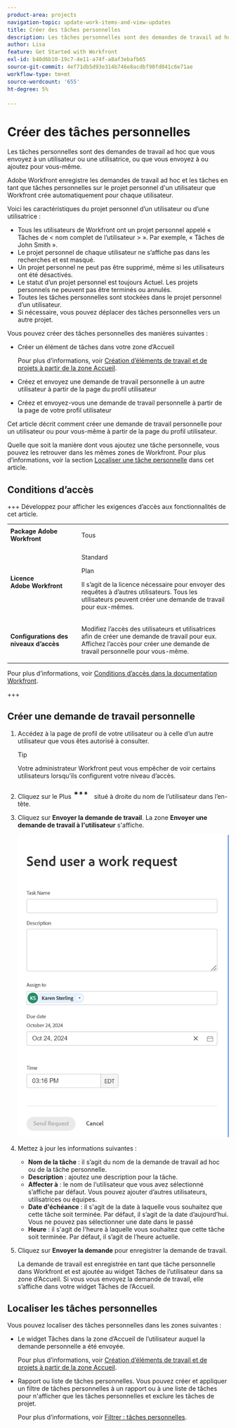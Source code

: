 ```yaml
---
product-area: projects
navigation-topic: update-work-items-and-view-updates
title: Créer des tâches personnelles
description: Les tâches personnelles sont des demandes de travail ad hoc que vous envoyez à un utilisateur ou à vous-même, ou des tâches que vous créez pour vous-même dans votre zone d’Accueil. Workfront enregistre les demandes de travail ad hoc et les tâches à effectuer en tant que tâches personnelles.
author: Lisa
feature: Get Started with Workfront
exl-id: b40d6b10-19c7-4e11-a74f-a8af3ebafb65
source-git-commit: 4ef71db5d93e314b746e8acdbf90fd041c6e71ae
workflow-type: tm+mt
source-wordcount: '655'
ht-degree: 5%

---
```


# Créer des tâches personnelles

<!--Audited: 10/2024-->

Les tâches personnelles sont des demandes de travail ad hoc que vous envoyez à un utilisateur ou une utilisatrice, ou que vous envoyez à ou ajoutez pour vous-même.

Adobe Workfront enregistre les demandes de travail ad hoc et les tâches en tant que tâches personnelles sur le projet personnel d&#39;un utilisateur que Workfront crée automatiquement pour chaque utilisateur.

Voici les caractéristiques du projet personnel d’un utilisateur ou d’une utilisatrice :

* Tous les utilisateurs de Workfront ont un projet personnel appelé « Tâches de &lt; nom complet de l’utilisateur > ». Par exemple, « Tâches de John Smith ».
* Le projet personnel de chaque utilisateur ne s’affiche pas dans les recherches et est masqué.
* Un projet personnel ne peut pas être supprimé, même si les utilisateurs ont été désactivés.
* Le statut d’un projet personnel est toujours Actuel. Les projets personnels ne peuvent pas être terminés ou annulés.
* Toutes les tâches personnelles sont stockées dans le projet personnel d’un utilisateur.
* Si nécessaire, vous pouvez déplacer des tâches personnelles vers un autre projet.

Vous pouvez créer des tâches personnelles des manières suivantes :

* Créer un élément de tâches dans votre zone d’Accueil

  Pour plus d’informations, voir [Création d’éléments de travail et de projets à partir de la zone Accueil](/help/quicksilver/workfront-basics/using-home/using-the-home-area/create-work-items-in-home.md).

* Créez et envoyez une demande de travail personnelle à un autre utilisateur à partir de la page du profil utilisateur
* Créez et envoyez-vous une demande de travail personnelle à partir de la page de votre profil utilisateur

Cet article décrit comment créer une demande de travail personnelle pour un utilisateur ou pour vous-même à partir de la page du profil utilisateur.

Quelle que soit la manière dont vous ajoutez une tâche personnelle, vous pouvez les retrouver dans les mêmes zones de Workfront. Pour plus d’informations, voir la section [Localiser une tâche personnelle](#locate-personal-tasks) dans cet article.

## Conditions d’accès

+++ Développez pour afficher les exigences d’accès aux fonctionnalités de cet article.

<table style="table-layout:auto"> 
 <col> 
 </col> 
 <col> 
 </col> 
 <tbody> 
  <tr> 
   <td role="rowheader"><strong>Package Adobe Workfront</strong></td> 
   <td> <p>Tous</p> </td> 
  </tr> 
  <tr> 
   <td role="rowheader"><strong>Licence Adobe Workfront</strong></td> 
   <td> 
   <p>Standard<p>
   <p>Plan</p>
   <p>Il s’agit de la licence nécessaire pour envoyer des requêtes à d’autres utilisateurs. Tous les utilisateurs peuvent créer une demande de travail pour eux-mêmes.</p> 
    </td> 
  </tr> 
  <tr> 
   <td role="rowheader"><strong>Configurations des niveaux d’accès</strong></td> 
   <td> <p>Modifiez l’accès des utilisateurs et utilisatrices afin de créer une demande de travail pour eux. Affichez l’accès pour créer une demande de travail personnelle pour vous-même. </p>
   </td> 
  </tr>

</tbody> 
</table>

Pour plus d’informations, voir [Conditions d’accès dans la documentation Workfront](/help/quicksilver/administration-and-setup/add-users/access-levels-and-object-permissions/access-level-requirements-in-documentation.md).

+++

<!--Old:
<table style="table-layout:auto"> 
 <col> 
 </col> 
 <col> 
 </col> 
 <tbody> 
  <tr> 
   <td role="rowheader"><strong>Adobe Workfront plan</strong></td> 
   <td> <p>Any</p> </td> 
  </tr> 
  <tr> 
   <td role="rowheader"><strong>Adobe Workfront license*</strong></td> 
   <td> 
   <p>New: Standard to send requests to other users. All users can create a work request for themselves.</p> 
   <p>Current: Plan to send requests to other users. All users can create a work request for themselves.</p>
    </td> 
  </tr> 
  <tr> 
   <td role="rowheader"><strong>Access level configurations</strong></td> 
   <td> <p>Edit access to Users to create a work request for them. View access to create a personal work request for yourself. </p>
   </td> 
  </tr> 
 
 </tbody> 
</table>-->


## Créer une demande de travail personnelle

1. Accédez à la page de profil de votre utilisateur ou à celle d’un autre utilisateur que vous êtes autorisé à consulter.

   >[!TIP]
   >
   >Votre administrateur Workfront peut vous empêcher de voir certains utilisateurs lorsqu’ils configurent votre niveau d’accès.

1. Cliquez sur le **&#x200B;**&#x200B;Plus![](assets/more-menu.png) situé à droite du nom de l’utilisateur dans l’en-tête.
1. Cliquez sur **Envoyer la demande de travail**.
La zone **Envoyer une demande de travail à l&#39;utilisateur** s&#39;affiche.

   ![](assets/personal-task-box.png)
1. Mettez à jour les informations suivantes :

   * **Nom de la tâche** : il s’agit du nom de la demande de travail ad hoc ou de la tâche personnelle.
   * **Description** : ajoutez une description pour la tâche.
   * **Affecter à** : le nom de l’utilisateur que vous avez sélectionné s’affiche par défaut. Vous pouvez ajouter d’autres utilisateurs, utilisatrices ou équipes.
   * **Date d&#39;échéance** : il s&#39;agit de la date à laquelle vous souhaitez que cette tâche soit terminée. Par défaut, il s’agit de la date d’aujourd’hui. Vous ne pouvez pas sélectionner une date dans le passé
   * **Heure** : il s&#39;agit de l&#39;heure à laquelle vous souhaitez que cette tâche soit terminée. Par défaut, il s’agit de l’heure actuelle.

1. Cliquez sur **Envoyer la demande** pour enregistrer la demande de travail.

   La demande de travail est enregistrée en tant que tâche personnelle dans Workfront et est ajoutée au widget Tâches de l’utilisateur dans sa zone d’Accueil. Si vous vous envoyez la demande de travail, elle s’affiche dans votre widget Tâches de l’Accueil.


## Localiser les tâches personnelles

Vous pouvez localiser des tâches personnelles dans les zones suivantes :

* Le widget Tâches dans la zone d’Accueil de l’utilisateur auquel la demande personnelle a été envoyée.

  Pour plus d’informations, voir [Création d’éléments de travail et de projets à partir de la zone Accueil](/help/quicksilver/workfront-basics/using-home/using-the-home-area/create-work-items-in-home.md).

* Rapport ou liste de tâches personnelles. Vous pouvez créer et appliquer un filtre de tâches personnelles à un rapport ou à une liste de tâches pour n&#39;afficher que les tâches personnelles et exclure les tâches de projet.

  Pour plus d’informations, voir [Filtrer : tâches personnelles](/help/quicksilver/reports-and-dashboards/reports/custom-view-filter-grouping-samples/filter-personal-tasks.md).
